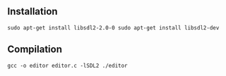 ## Installation

`sudo apt-get install libsdl2-2.0-0
sudo apt-get install libsdl2-dev`

## Compilation
`gcc -o editor editor.c -lSDL2
./editor
`


